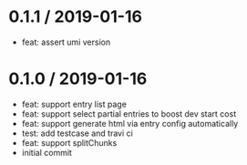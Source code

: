 
0.1.1 / 2019-01-16
==================

 * feat: assert umi version

0.1.0 / 2019-01-16
==================

 * feat: support entry list page
 * feat: support select partial entries to boost dev start cost
 * feat: support generate html via entry config automatically
 * test: add testcase and travi ci
 * feat: support splitChunks
 * initial commit
